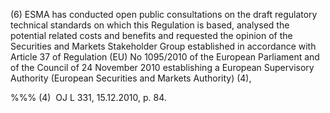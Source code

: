 (6) ESMA has conducted open public consultations on the draft regulatory technical standards on which this Regulation is based, analysed the potential related costs and benefits and requested the opinion of the Securities and Markets Stakeholder Group established in accordance with Article 37 of Regulation (EU) No 1095/2010 of the European Parliament and of the Council of 24 November 2010 establishing a European Supervisory Authority (European Securities and Markets Authority) (4),

%%% (4)  OJ L 331, 15.12.2010, p. 84.